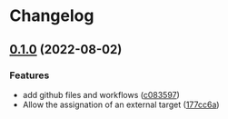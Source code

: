 # Changelog

## [0.1.0](https://github.com/erkenes/simple-collapse/compare/v0.0.1...0.1.0) (2022-08-02)


### Features

* add github files and workflows ([c083597](https://github.com/erkenes/simple-collapse/commit/c0835978162632282287aa266f36b361db500d6b))
* Allow the assignation of an external target ([177cc6a](https://github.com/erkenes/simple-collapse/commit/177cc6a06556b6fb50d2ddb26bdcdb90be6604a6))
